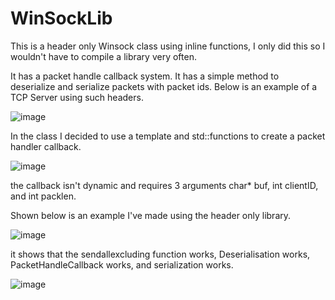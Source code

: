 # WinSockLib


This is a header only Winsock class using inline functions, I only did this so I wouldn't have to compile a library very often.

It has a packet handle callback system. It has a simple method to deserialize and serialize packets with packet ids. Below is an example of a TCP Server using such headers.

![image](https://github.com/Matthew-C-2022/WinSock-Library/assets/112186489/95c19651-3621-4611-9f59-f096bc8bfdc9)



In the class I decided to use a template and std::functions to create a packet handler callback.

![image](https://github.com/Matthew-C-2022/WinSock-Library/assets/112186489/65e960f4-4466-45e6-adc1-954327799711)


the callback isn't dynamic and requires 3 arguments char* buf, int clientID, and int packlen.

Shown below is an example I've made using the header only library.

![image](https://github.com/Matthew-C-2022/WinSock-Library/assets/112186489/19cd5d05-f60e-4e69-aeef-b2da4b8e386d)


it shows that the sendallexcluding function works, Deserialisation works, PacketHandleCallback works, and serialization works.

![image](https://github.com/Matthew-C-2022/WinSock-Library/assets/112186489/adc1b50c-acc5-4536-81cd-6842ae4df699)
